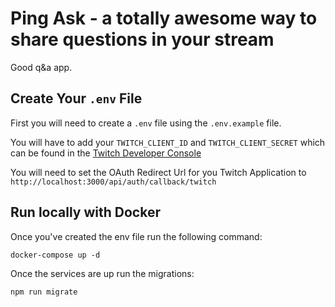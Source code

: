 # Ping Ask - a totally awesome way to share questions in your stream

Good q&a app.

## Create Your `.env` File

First you will need to create a `.env` file using the `.env.example` file.

You will have to add your `TWITCH_CLIENT_ID` and `TWITCH_CLIENT_SECRET` which can be found in the [Twitch Developer Console](https://dev.twitch.tv/console)

You will need to set the OAuth Redirect Url for you Twitch Application to `http://localhost:3000/api/auth/callback/twitch`

## Run locally with Docker

Once you've created the env file run the following command:

```
docker-compose up -d
```

Once the services are up run the migrations:

```
npm run migrate
```
